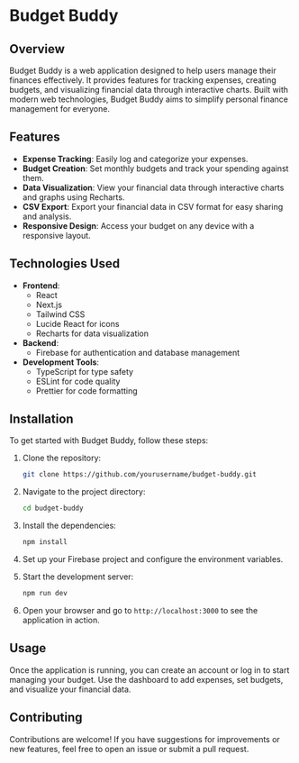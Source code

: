 # Budget Buddy

## Overview

Budget Buddy is a web application designed to help users manage their finances effectively. It provides features for tracking expenses, creating budgets, and visualizing financial data through interactive charts. Built with modern web technologies, Budget Buddy aims to simplify personal finance management for everyone.

## Features

- **Expense Tracking**: Easily log and categorize your expenses.
- **Budget Creation**: Set monthly budgets and track your spending against them.
- **Data Visualization**: View your financial data through interactive charts and graphs using Recharts.
- **CSV Export**: Export your financial data in CSV format for easy sharing and analysis.
- **Responsive Design**: Access your budget on any device with a responsive layout.

## Technologies Used

- **Frontend**: 
  - React
  - Next.js
  - Tailwind CSS
  - Lucide React for icons
  - Recharts for data visualization
- **Backend**: 
  - Firebase for authentication and database management
- **Development Tools**: 
  - TypeScript for type safety
  - ESLint for code quality
  - Prettier for code formatting

## Installation

To get started with Budget Buddy, follow these steps:

1. Clone the repository:
   ```bash
   git clone https://github.com/yourusername/budget-buddy.git
   ```

2. Navigate to the project directory:
   ```bash
   cd budget-buddy
   ```

3. Install the dependencies:
   ```bash
   npm install
   ```

4. Set up your Firebase project and configure the environment variables.

5. Start the development server:
   ```bash
   npm run dev
   ```

6. Open your browser and go to `http://localhost:3000` to see the application in action.

## Usage

Once the application is running, you can create an account or log in to start managing your budget. Use the dashboard to add expenses, set budgets, and visualize your financial data.

## Contributing

Contributions are welcome! If you have suggestions for improvements or new features, feel free to open an issue or submit a pull request.
